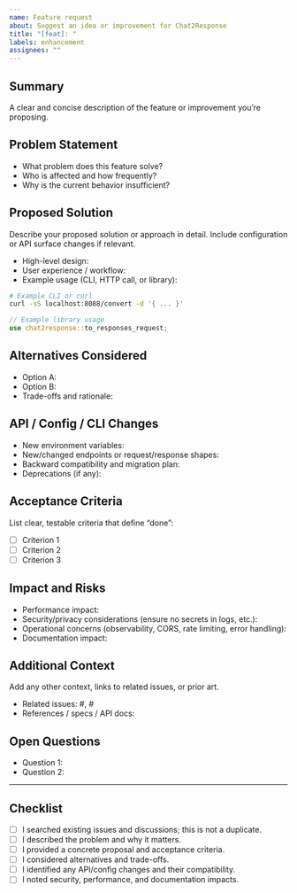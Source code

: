 ```yaml
---
name: Feature request
about: Suggest an idea or improvement for Chat2Response
title: "[feat]: "
labels: enhancement
assignees: ""
---
```


<!-- Thank you for suggesting a feature! Please fill out as much as possible. -->

## Summary

A clear and concise description of the feature or improvement you’re proposing.

## Problem Statement

- What problem does this feature solve?
- Who is affected and how frequently?
- Why is the current behavior insufficient?

## Proposed Solution

Describe your proposed solution or approach in detail. Include configuration or API surface changes if relevant.

- High-level design:
- User experience / workflow:
- Example usage (CLI, HTTP call, or library):

```bash
# Example CLI or curl
curl -sS localhost:8088/convert -d '{ ... }'
```

```rust
// Example library usage
use chat2response::to_responses_request;
```

## Alternatives Considered

- Option A:
- Option B:
- Trade-offs and rationale:

## API / Config / CLI Changes

- New environment variables:
- New/changed endpoints or request/response shapes:
- Backward compatibility and migration plan:
- Deprecations (if any):

## Acceptance Criteria

List clear, testable criteria that define “done”:
- [ ] Criterion 1
- [ ] Criterion 2
- [ ] Criterion 3

## Impact and Risks

- Performance impact:
- Security/privacy considerations (ensure no secrets in logs, etc.):
- Operational concerns (observability, CORS, rate limiting, error handling):
- Documentation impact:

## Additional Context

Add any other context, links to related issues, or prior art.

- Related issues: #<id>, #<id>
- References / specs / API docs:

## Open Questions

- Question 1:
- Question 2:

---

## Checklist

- [ ] I searched existing issues and discussions; this is not a duplicate.
- [ ] I described the problem and why it matters.
- [ ] I provided a concrete proposal and acceptance criteria.
- [ ] I considered alternatives and trade-offs.
- [ ] I identified any API/config changes and their compatibility.
- [ ] I noted security, performance, and documentation impacts.